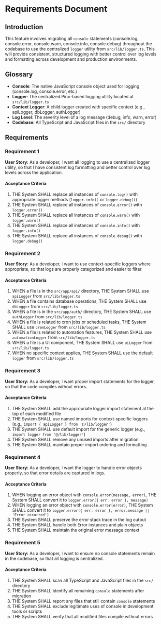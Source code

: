 # Requirements Document

## Introduction

This feature involves migrating all `console` statements (console.log, console.error, console.warn, console.info, console.debug) throughout the codebase to use the centralized `logger` utility from `src/lib/logger.ts`. This will provide consistent, structured logging with better control over log levels and formatting across development and production environments.

## Glossary

- **Console**: The native JavaScript console object used for logging (console.log, console.error, etc.)
- **Logger**: The centralized Pino-based logging utility located at `src/lib/logger.ts`
- **Context Logger**: A child logger created with specific context (e.g., apiLogger, dbLogger, authLogger)
- **Log Level**: The severity level of a log message (debug, info, warn, error)
- **Codebase**: All TypeScript and JavaScript files in the `src/` directory

## Requirements

### Requirement 1

**User Story:** As a developer, I want all logging to use a centralized logger utility, so that I have consistent log formatting and better control over log levels across the application.

#### Acceptance Criteria

1. THE System SHALL replace all instances of `console.log()` with appropriate logger methods (`logger.info()` or `logger.debug()`)
2. THE System SHALL replace all instances of `console.error()` with `logger.error()`
3. THE System SHALL replace all instances of `console.warn()` with `logger.warn()`
4. THE System SHALL replace all instances of `console.info()` with `logger.info()`
5. THE System SHALL replace all instances of `console.debug()` with `logger.debug()`

### Requirement 2

**User Story:** As a developer, I want to use context-specific loggers where appropriate, so that logs are properly categorized and easier to filter.

#### Acceptance Criteria

1. WHEN a file is in the `src/app/api/` directory, THE System SHALL use `apiLogger` from `src/lib/logger.ts`
2. WHEN a file contains database operations, THE System SHALL use `dbLogger` from `src/lib/logger.ts`
3. WHEN a file is in the `src/app/auth/` directory, THE System SHALL use `authLogger` from `src/lib/logger.ts`
4. WHEN a file is related to cron jobs or scheduled tasks, THE System SHALL use `cronLogger` from `src/lib/logger.ts`
5. WHEN a file is related to automation features, THE System SHALL use `automationLogger` from `src/lib/logger.ts`
6. WHEN a file is a UI component, THE System SHALL use `uiLogger` from `src/lib/logger.ts`
7. WHEN no specific context applies, THE System SHALL use the default `logger` from `src/lib/logger.ts`

### Requirement 3

**User Story:** As a developer, I want proper import statements for the logger, so that the code compiles without errors.

#### Acceptance Criteria

1. THE System SHALL add the appropriate logger import statement at the top of each modified file
2. THE System SHALL use named imports for context-specific loggers (e.g., `import { apiLogger } from '@/lib/logger'`)
3. THE System SHALL use default import for the generic logger (e.g., `import logger from '@/lib/logger'`)
4. THE System SHALL remove any unused imports after migration
5. THE System SHALL maintain proper import ordering and formatting

### Requirement 4

**User Story:** As a developer, I want the logger to handle error objects properly, so that error details are captured in logs.

#### Acceptance Criteria

1. WHEN logging an error object with `console.error(message, error)`, THE System SHALL convert it to `logger.error({ err: error }, message)`
2. WHEN logging an error object with `console.error(error)`, THE System SHALL convert it to `logger.error({ err: error }, error.message || 'Error occurred')`
3. THE System SHALL preserve the error stack trace in the log output
4. THE System SHALL handle both Error instances and plain objects
5. THE System SHALL maintain the original error message context

### Requirement 5

**User Story:** As a developer, I want to ensure no console statements remain in the codebase, so that all logging is centralized.

#### Acceptance Criteria

1. THE System SHALL scan all TypeScript and JavaScript files in the `src/` directory
2. THE System SHALL identify all remaining `console` statements after migration
3. THE System SHALL report any files that still contain `console` statements
4. THE System SHALL exclude legitimate uses of console in development tools or scripts
5. THE System SHALL verify that all modified files compile without errors
